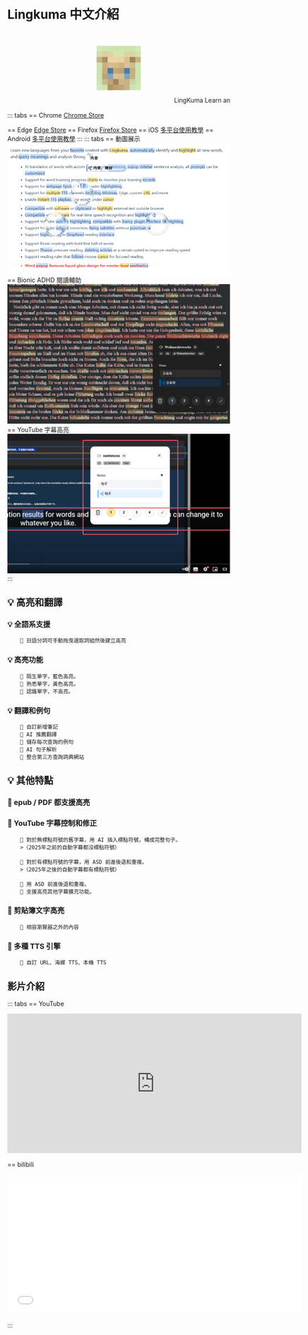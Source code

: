 # Lingkuma 中文介紹

<br>
<br>

<!-- ![](<assets/1758916888941.png>) -->
<img src="./assets/1758916888941.png" width="100" alt="描述" style="display: block; margin: 0 auto;">

<marquee behavior="scroll" direction="left" scrollamount="5">LingKuma Learn any language on the web</marquee>


::: tabs
== Chrome
[Chrome Store](https://chromewebstore.google.com/detail/lingkuma-language-learnin/denpakphibjnpnnkcnhiniicbffdamfh)

== Edge
[Edge Store](https://microsoftedge.microsoft.com/addons/detail/lingkuma-language-learn/jmdokmfnifcbgmdgodgokigjkaagnmik)
== Firefox
[Firefox Store](https://addons.mozilla.org/en-US/firefox/addon/lingkuma-language-learning/)
== iOS
[多平台使用教學](../../more/platform/platform)
== Android
[多平台使用教學](../../more/platform/platform)
:::
::: tabs
== 動圖展示
![](<assets/1758916889304.png>)
== Bionic ADHD 閱讀輔助
![](<assets/1758916889324.png>)
== YouTube 字幕高亮
![](<assets/1758916889331.png>)
:::


## 💡 高亮和翻譯

### 💡 全語系支援
        💭 日語分詞可手動拖曳選取詞組然後建立高亮
### 💡 高亮功能

        💭 陌生單字，藍色高亮。
        👾 熟悉單字，黃色高亮。
        💭 認識單字，不高亮。

### 💡 翻譯和例句

        💭 自訂新增筆記
        👾 AI 推薦翻譯
        💭 儲存每次查詢的例句
        👾 AI 句子解析
        💭 整合第三方查詢詞典網站

## 💡 其他特點

### 👾 epub / PDF 都支援高亮

### 👾 YouTube 字幕控制和修正

        💭 對於無標點符號的舊字幕，用 AI 插入標點符號，構成完整句子。
        >（2025年之前的自動字幕都沒標點符號）

        💭 對於有標點符號的字幕，用 ASD 前進後退和重複。
        >（2025年之後的自動字幕都有標點符號）

        💭 用 ASD 前進後退和重複。
        💭 支援高亮其他字幕擴充功能。

### 👾 剪貼簿文字高亮
        💭 相容瀏覽器之外的內容

### 👾 多種 TTS 引擎
        💭 自訂 URL、海螺 TTS、本機 TTS


## 影片介紹
::: tabs
== YouTube

<iframe width="666" height="315" src="https://www.youtube.com/embed/RHh3Upabtfk?si=NI2Bquz66PzQZe2H" title="YouTube video player" frameborder="0" allow="accelerometer; autoplay; clipboard-write; encrypted-media; gyroscope; picture-in-picture; web-share" referrerpolicy="strict-origin-when-cross-origin" allowfullscreen></iframe>

== bilibili

<iframe src="//player.bilibili.com/player.html?bvid=BV1RGZ8YbEGh" scrolling="no" border="0" frameborder="no" framespacing="0" allowfullscreen="true" width="666" height="315" ></iframe>
 

:::